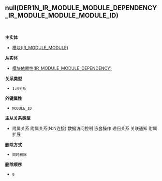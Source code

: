 ## null(DER1N_IR_MODULE_MODULE_DEPENDENCY_IR_MODULE_MODULE_MODULE_ID) <!-- {docsify-ignore-all} -->



<br>
<p class="panel-title"><b>主实体</b></p>

* [模块(IR_MODULE_MODULE)](module/base/ir_module_module)

<p class="panel-title"><b>从实体</b></p>

* [模块依赖性(IR_MODULE_MODULE_DEPENDENCY)](module/base/ir_module_module_dependency)

<p class="panel-title"><b>关系类型</b></p>

* `1:N关系`

<p class="panel-title"><b>外键属性</b></p>

* `MODULE_ID`

<p class="panel-title"><b>主从关系类型</b></p>

* <i class="fa fa-square"/></i> 附属关系 <i class="fa fa-square"/></i> 附属关系(N:N连接) <i class="fa fa-square"/></i> 数据访问控制 <i class="fa fa-square"/></i> 嵌套操作 <i class="fa fa-square"/></i> 递归关系 <i class="fa fa-square"/></i> 关联通知 <i class="fa fa-square"/></i> 附属扩展

<p class="panel-title"><b>删除方式</b></p>

* `同时删除`

<p class="panel-title"><b>删除顺序</b></p>

* `0`
